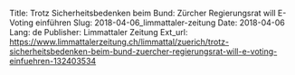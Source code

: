 Title: Trotz Sicherheitsbedenken beim Bund: Zürcher Regierungsrat will E-Voting einführen
Slug: 2018-04-06_limmattaler-zeitung
Date: 2018-04-06
Lang: de
Publisher: Limmattaler Zeitung
Ext_url: https://www.limmattalerzeitung.ch/limmattal/zuerich/trotz-sicherheitsbedenken-beim-bund-zuercher-regierungsrat-will-e-voting-einfuehren-132403534
